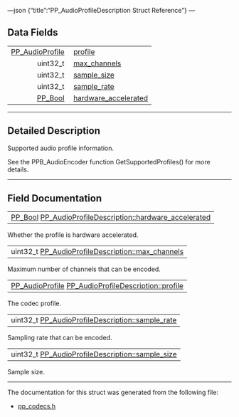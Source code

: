 —json {“title”:“PP\_AudioProfileDescription Struct Reference”} —

Data Fields
-----------

<table><tbody><tr class="odd"><td style="text-align: right;"><a href="/docs/native-client/pepper_beta/c/group___enums#gadadb1eaddb4ea71cb8620db1f4ce301e" class="el">PP_AudioProfile</a> </td><td><a href="/docs/native-client/pepper_beta/c/struct_p_p___audio_profile_description#a4253ebb9ec2065525a4b9c948111d896" class="el">profile</a></td></tr><tr class="even"><td style="text-align: right;">uint32_t </td><td><a href="/docs/native-client/pepper_beta/c/struct_p_p___audio_profile_description#a4806e98fc63b158b26b293c4de803667" class="el">max_channels</a></td></tr><tr class="odd"><td style="text-align: right;">uint32_t </td><td><a href="/docs/native-client/pepper_beta/c/struct_p_p___audio_profile_description#a1a340d0676442d0dfad60219c6dd3886" class="el">sample_size</a></td></tr><tr class="even"><td style="text-align: right;">uint32_t </td><td><a href="/docs/native-client/pepper_beta/c/struct_p_p___audio_profile_description#a266fce27c0c60cd5648ec331da9f04cf" class="el">sample_rate</a></td></tr><tr class="odd"><td style="text-align: right;"><a href="/docs/native-client/pepper_beta/c/group___enums#ga4f272d99be14aacafe08dfd4ef830918" class="el">PP_Bool</a> </td><td><a href="/docs/native-client/pepper_beta/c/struct_p_p___audio_profile_description#a3f77a750a3d903e565deae13d8d814b4" class="el">hardware_accelerated</a></td></tr></tbody></table>

------------------------------------------------------------------------

<span id="details" class="anchor" style="margin: 0;"></span>

Detailed Description
--------------------

Supported audio profile information.

See the PPB\_AudioEncoder function GetSupportedProfiles() for more details.

------------------------------------------------------------------------

Field Documentation
-------------------

<span id="a3f77a750a3d903e565deae13d8d814b4" class="anchor" style="margin: 0;"></span>

<table><tbody><tr class="odd"><td><a href="/docs/native-client/pepper_beta/c/group___enums#ga4f272d99be14aacafe08dfd4ef830918" class="el">PP_Bool</a> <a href="/docs/native-client/pepper_beta/c/struct_p_p___audio_profile_description#a3f77a750a3d903e565deae13d8d814b4" class="el">PP_AudioProfileDescription::hardware_accelerated</a></td></tr></tbody></table>

Whether the profile is hardware accelerated.

<span id="a4806e98fc63b158b26b293c4de803667" class="anchor" style="margin: 0;"></span>

<table><tbody><tr class="odd"><td>uint32_t <a href="/docs/native-client/pepper_beta/c/struct_p_p___audio_profile_description#a4806e98fc63b158b26b293c4de803667" class="el">PP_AudioProfileDescription::max_channels</a></td></tr></tbody></table>

Maximum number of channels that can be encoded.

<span id="a4253ebb9ec2065525a4b9c948111d896" class="anchor" style="margin: 0;"></span>

<table><tbody><tr class="odd"><td><a href="/docs/native-client/pepper_beta/c/group___enums#gadadb1eaddb4ea71cb8620db1f4ce301e" class="el">PP_AudioProfile</a> <a href="/docs/native-client/pepper_beta/c/struct_p_p___audio_profile_description#a4253ebb9ec2065525a4b9c948111d896" class="el">PP_AudioProfileDescription::profile</a></td></tr></tbody></table>

The codec profile.

<span id="a266fce27c0c60cd5648ec331da9f04cf" class="anchor" style="margin: 0;"></span>

<table><tbody><tr class="odd"><td>uint32_t <a href="/docs/native-client/pepper_beta/c/struct_p_p___audio_profile_description#a266fce27c0c60cd5648ec331da9f04cf" class="el">PP_AudioProfileDescription::sample_rate</a></td></tr></tbody></table>

Sampling rate that can be encoded.

<span id="a1a340d0676442d0dfad60219c6dd3886" class="anchor" style="margin: 0;"></span>

<table><tbody><tr class="odd"><td>uint32_t <a href="/docs/native-client/pepper_beta/c/struct_p_p___audio_profile_description#a1a340d0676442d0dfad60219c6dd3886" class="el">PP_AudioProfileDescription::sample_size</a></td></tr></tbody></table>

Sample size.

------------------------------------------------------------------------

The documentation for this struct was generated from the following file:

-   <a href="/docs/native-client/pepper_beta/c/pp__codecs_8h/" class="el">pp_codecs.h</a>
